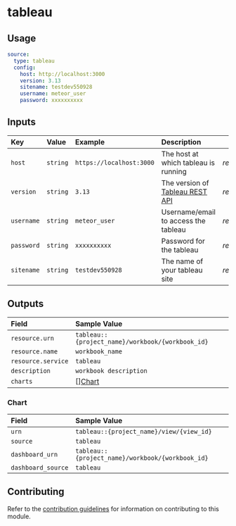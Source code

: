 # tableau

## Usage
```yaml
source:
  type: tableau
  config:
    host: http://localhost:3000
    version: 3.13
    sitename: testdev550928
    username: meteor_user
    password: xxxxxxxxxx
```


## Inputs

| Key | Value | Example | Description |    |
| :-- | :---- | :------ | :---------- | :- |
| `host` | `string` | `https://localhost:3000`         | The host at which tableau is running | *required* |
| `version` | `string` | `3.13`     | The version of [Tableau REST API](https://help.tableau.com/current/api/rest_api/en-us/REST/rest_api_concepts_versions.htm) | *required* |
| `username` | `string` | `meteor_user` | Username/email to access the tableau | *required* |
| `password` | `string` | `xxxxxxxxxx` | Password for the tableau | *required* |
| `sitename` | `string` | `testdev550928` | The name of your tableau site | *required* |

## Outputs

| Field | Sample Value |
| :---- | :---- |
| `resource.urn` | `tableau::{project_name}/workbook/{workbook_id}` |
| `resource.name` | `workbook_name` |
| `resource.service` | `tableau` |
| `description` | `workbook description` |
| `charts` | [][Chart](#chart) |

### Chart

| Field | Sample Value |
| :---- | :---- |
| `urn` | `tableau::{project_name}/view/{view_id}`             |
| `source` | `tableau` |
| `dashboard_urn` | `tableau::{project_name}/workbook/{workbook_id}` |
| `dashboard_source` | `tableau` |

## Contributing

Refer to the [contribution guidelines](../../../docs/contribute/guide.md#adding-a-new-extractor) for information on contributing to this module.
